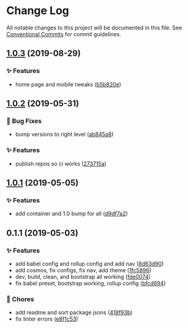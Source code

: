 # Change Log

All notable changes to this project will be documented in this file.
See [Conventional Commits](https://conventionalcommits.org) for commit guidelines.

<a name="1.0.3"></a>
## [1.0.3](https://github.com/caldera-digital/platform/compare/@caldera-digital/rollup-config@1.0.2...@caldera-digital/rollup-config@1.0.3) (2019-08-29)


### :sparkles: Features

* home page and mobile tweaks ([b5b820e](https://github.com/caldera-digital/platform/commit/b5b820e))





<a name="1.0.2"></a>
## [1.0.2](https://github.com/caldera-digital/platform/compare/@caldera-digital/rollup-config@1.0.1...@caldera-digital/rollup-config@1.0.2) (2019-05-31)


### :bug: Bug Fixes

* bump versions to right level ([ab845a8](https://github.com/caldera-digital/platform/commit/ab845a8))


### :sparkles: Features

* publish repos so ci works ([273715a](https://github.com/caldera-digital/platform/commit/273715a))





<a name="1.0.1"></a>
## [1.0.1](https://github.com/caldera-digital/platform/compare/@caldera-digital/rollup-config@0.1.1...@caldera-digital/rollup-config@1.0.1) (2019-05-05)


### :sparkles: Features

* add container and 1.0 bump for all ([d9df7a2](https://github.com/caldera-digital/platform/commit/d9df7a2))





<a name="0.1.1"></a>
## 0.1.1 (2019-05-03)


### :sparkles: Features

* add babel config and rollup config and add nav ([8d63d90](https://github.com/caldera-digital/platform/commit/8d63d90))
* add cosmos, fix configs, fix nav, add theme ([1fc5896](https://github.com/caldera-digital/platform/commit/1fc5896))
* dev, build, clean, and bootstrap all working ([fde0074](https://github.com/caldera-digital/platform/commit/fde0074))
* fix babel preset, bootstrap working, rollup config ([bfcd694](https://github.com/caldera-digital/platform/commit/bfcd694))


### :ticket: Chores

* add readme and sort package jsons ([418f93b](https://github.com/caldera-digital/platform/commit/418f93b))
* fix linter errors ([e8f1c53](https://github.com/caldera-digital/platform/commit/e8f1c53))
